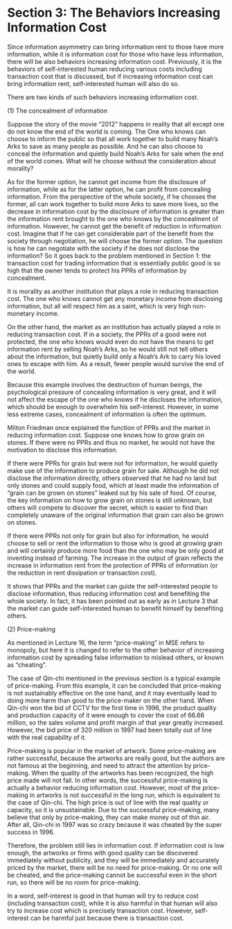 # Section 3: The Behaviors Increasing Information Cost

Since information asymmetry can bring information rent to those have more information, while it is information cost for those who have less information, there will be also behaviors increasing information cost. Previously, it is the behaviors of self-interested human reducing various costs including transaction cost that is discussed, but if increasing information cost can bring information rent, self-interested human will also do so.

There are two kinds of such behaviors increasing information cost.

(1) The concealment of information

Suppose the story of the movie “2012” happens in reality that all except one do not know the end of the world is coming. The One who knows can choose to inform the public so that all work together to build many Noah’s Arks to save as many people as possible. And he can also choose to conceal the information and quietly build Noah’s Arks for sale when the end of the world comes. What will he choose without the consideration about morality?

As for the former option, he cannot get income from the disclosure of information, while as for the latter option, he can profit from concealing information. From the perspective of the whole society, if he chooses the former, all can work together to build more Arks to save more lives, so the decrease in information cost by the disclosure of information is greater than the information rent brought to the one who knows by the concealment of information. However, he cannot get the benefit of reduction in information cost. Imagine that if he can get considerable part of the benefit from the society through negotiation, he will choose the former option. The question is how he can negotiate with the society if he does not disclose the information? So it goes back to the problem mentioned in Section 1: the transaction cost for trading information that is essentially public good is so high that the owner tends to protect his PPRs of information by concealment.

It is morality as another institution that plays a role in reducing transaction cost. The one who knows cannot get any monetary income from disclosing information, but all will respect him as a saint, which is very high non-monetary income.

On the other hand, the market as an institution has actually played a role in reducing transaction cost. If in a society, the PPRs of a good were not protected, the one who knows would even do not have the means to get information rent by selling Noah’s Arks, so he would still not tell others about the information, but quietly build only a Noah’s Ark to carry his loved ones to escape with him. As a result, fewer people would survive the end of the world.

Because this example involves the destruction of human beings, the psychological pressure of concealing information is very great, and it will not affect the escape of the one who knows if he discloses the information, which should be enough to overwhelm his self-interest. However, in some less extreme cases, concealment of information is often the optimum.

Milton Friedman once explained the function of PPRs and the market in reducing information cost. Suppose one knows how to grow grain on stones. If there were no PPRs and thus no market, he would not have the motivation to disclose this information.

If there were PPRs for grain but were not for information, he would quietly make use of the information to produce grain for sale. Although he did not disclose the information directly, others observed that he had no land but only stones and could supply food, which at least made the information of “grain can be grown on stones” leaked out by his sale of food. Of course, the key information on how to grow grain on stones is still unknown, but others will compete to discover the secret, which is easier to find than completely unaware of the original information that grain can also be grown on stones. 

If there were PPRs not only for grain but also for information, he would choose to sell or rent the information to those who is good at growing grain and will certainly produce more food than the one who may be only good at inventing instead of farming. The increase in the output of grain reflects the increase in information rent from the protection of PPRs of information (or the reduction in rent dissipation or transaction cost).

It shows that PPRs and the market can guide the self-interested people to disclose information, thus reducing information cost and benefiting the whole society. In fact, it has been pointed out as early as in Lecture 3 that the market can guide self-interested human to benefit himself by benefiting others.

(2) Price-making

As mentioned in Lecture 16, the term “price-making” in MSE refers to monopoly, but here it is changed to refer to the other behavior of increasing information cost by spreading false information to mislead others, or known as “cheating”.

The case of Qin-chi mentioned in the previous section is a typical example of price-making. From this example, it can be concluded that price-making is not sustainably effective on the one hand, and it may eventually lead to doing more harm than good to the price-maker on the other hand. When Qin-chi won the bid of CCTV for the first time in 1996, the product quality and production capacity of it were enough to cover the cost of 66.66 million, so the sales volume and profit margin of that year greatly increased. However, the bid price of 320 million in 1997 had been totally out of line with the real capability of it.

Price-making is popular in the market of artwork. Some price-making are rather successful, because the artworks are really good, but the authors are not famous at the beginning, and need to attract the attention by price-making. When the quality of the artworks has been recognized, the high price made will not fall. In other words, the successful price-making is actually a behavior reducing information cost. However, most of the price-making in artworks is not successful in the long run, which is equivalent to the case of Qin-chi. The high price is out of line with the real quality or capacity, so it is unsustainable. Due to the successful price-making, many believe that only by price-making, they can make money out of thin air. After all, Qin-chi in 1997 was so crazy because it was cheated by the super success in 1996.

Therefore, the problem still lies in information cost. If information cost is low enough, the artworks or firms with good quality can be discovered immediately without publicity, and they will be immediately and accurately priced by the market, there will be no need for price-making. Or no one will be cheated, and the price-making cannot be successful even in the short run, so there will be no room for price-making.

In a word, self-interest is good in that human will try to reduce cost (including transaction cost), while it is also harmful in that human will also try to increase cost which is precisely transaction cost. However, self-interest can be harmful just because there is transaction cost.
